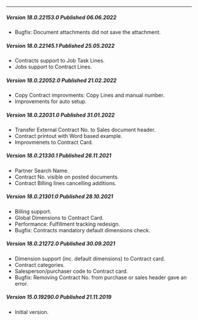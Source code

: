 ---
##### Version 18.0.22153.0 Published 06.06.2022
- Bugfix: Document attachments did not save the attachment.

##### Version 18.0.22145.1 Published 25.05.2022
- Contracts support to Job Task Lines.
- Jobs support to Contract Lines.

##### Version 18.0.22052.0 Published 21.02.2022
- Copy Contract improvments: Copy Lines and manual number.
- Improvements for auto setup.

##### Version 18.0.22031.0 Published 31.01.2022
- Transfer External Contract No. to Sales document header.
- Contract printout with Word based example.
- Improvmenets to Contract Card.

##### Version 18.0.21330.1 Published 26.11.2021
- Partner Search Name.
- Contract No. visible on posted documents.
- Contract Billing lines cancelling additions.

##### Version 18.0.21301.0 Published 28.10.2021
- Billing support.
- Global Dimensions to Contract Card.
- Performance: Fulfillment tracking redesign.
- Bugfix: Contracts mandatory default dimensions check.

##### Version 18.0.21272.0 Published 30.09.2021
- Dimension support (inc. default dimensions) to Contract card.
- Contract categories.
- Salesperson/purchaser code to Contract card.
- Bugfix: Removing Contract No. from purchase or sales header gave an error.

##### Version 15.0.19290.0 Published 21.11.2019
- Initial version.
